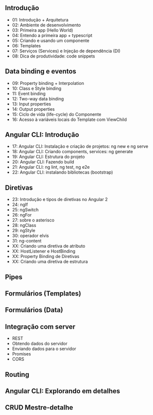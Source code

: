 ## Introdução
* 01: Introdução + Arquitetura
* 02: Ambiente de desenvolvimento
* 03: Primeira app (Hello World)
* 04: Entendo a primeira app + typescript
* 05: Criando e usando um componente
* 06: Templates
* 07: Serviços (Services) e Injeção de dependência (DI)
* 08: Dica de produtividade: code snippets

## Data binding e eventos
* 09: Property binding + Interpolation
* 10: Class e Style binding
* 11: Event binding
* 12: Two-way data binding
* 13: Input properties
* 14: Output properties
* 15: Ciclo de vida (life-cycle) do Componente
* 16: Acesso à variáveis locais do Template com ViewChild

## Angular CLI: Introdução
* 17: Angular CLI: Instalação e criação de projetos: ng new e ng serve
* 18: Angular CLI: Criando components, services: ng generate
* 19: Angular CLI: Estrutura do projeto
* 20: Angular CLI: Fazendo build
* 21: Angular CLI: ng lint, ng test, ng e2e
* 22: Angular CLI: instalando bibliotecas (bootstrap)

## Diretivas
* 23: Introdução e tipos de diretivas no Angular 2
* 24: ngIf
* 25: ngSwitch
* 26: ngFor
* 27: sobre o asterisco
* 28: ngClass
* 29: ngStyle
* 30: operador elvis
* 31: ng-content
* XX: Criando uma diretiva de atributo
* XX: HostListener e HostBinding
* XX: Property Binding de Diretivas
* XX: Criando uma diretiva de estrutura

## Pipes

## Formulários (Templates)

## Formulários (Data)

## Integração com server
* REST
* Obtendo dados do servidor
* Enviando dados para o servidor
* Promises
* CORS

## Routing

## Angular CLI: Explorando em detalhes

## CRUD Mestre-detalhe
